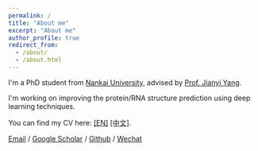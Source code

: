 ```yaml
---
permalink: /
title: "About me"
excerpt: "About me"
author_profile: true
redirect_from: 
  - /about/
  - /about.html
---
```


I'm a PhD student from [Nankai University](https://www.nankai.edu.cn/), advised by [Prof. Jianyi Yang](https://yanglab.qd.sdu.edu.cn/). 

I'm working on improving the protein/RNA structure prediction using deep learning techniques.

You can find my CV here: [[EN]](/cv/) [[中文]](../assets/CV(chs).pdf).

[Email](mailto:quailwwk@126.com) / [Google Scholar](https://scholar.google.com/citations?hl=en&user=JHI_UmQAAAAJ) / [Github](https://github.com/quailwwk) / [Wechat](../images/wechat.jpg)
